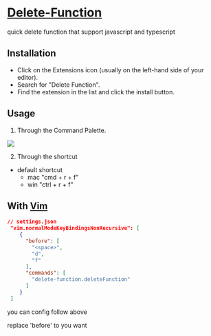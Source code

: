 # [Delete-Function](https://marketplace.visualstudio.com/items?itemName=cuixiaorui.delete-function)

quick delete function that support javascript and typescript

## Installation

- Click on the Extensions icon (usually on the left-hand side of your editor).
- Search for "Delete Function".
- Find the extension in the list and click the install button.

## Usage

1. Through the Command Palette. 

![](https://images-1252602850.cos.ap-beijing.myqcloud.com/20221013222755.png)

2. Through the shortcut

- default shortcut 
  - mac "cmd + r + f"
  - win "ctrl + r + f"

## With [Vim](https://github.com/VSCodeVim/Vim)

```json
// settings.json
 "vim.normalModeKeyBindingsNonRecursive": [
    {
      "before": [
        "<space>",
        "d",
        "f"
      ],
      "commands": [
        "delete-function.deleteFunction"
      ]
    }
 ]
```

you can config follow above

replace 'before' to you want 



